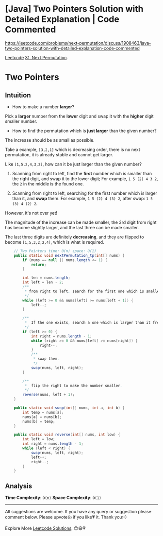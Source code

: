 # [Java] Two Pointers Solution with Detailed Explanation | Code Commented

https://leetcode.com/problems/next-permutation/discuss/1908463/java-two-pointers-solution-with-detailed-explanation-code-commented

[Leetcode](https://leetcode.com/) [31. Next Permutation](https://leetcode.com/problems/next-permutation/).

# Two Pointers

## Intuition

- How to make a number **larger**? 

Pick a **larger** number from the **lower** digit and swap it with the **higher** digit smaller number.

- How to find the permutation which is **just larger** than the given number?

The increase should be as small as possible.

Take a example, `[3,2,1]` which is decreasing order, there is no next permutation, it is already stable and cannot get larger.

Like `[1,5,2,4,3,2]`, how can it be just larger than the given number?

1. Scanning from right to left, find the **first** number which is smaller than the right digit, and swap it to the lower digit;
	For example, `1 5 (2) 4 3 2`, the `2` in the middle is the found one.

2. Scanning from right to left, searching for the first number which is larger than it, and **swap** them.
	For example, `1 5 (2) 4 (3) 2`, after swap: `1 5 (3) 4 (2) 2`.

However, it's not over yet!

The magnitude of the increase can be made smaller, the 3rd digit from right has become slightly larger, and the last three can be made smaller.

The last three digits are definitely **decreasing**, and they are flipped to become `[1,5,3,2,2,4]`, which is what is required.

```java
    // Two Pointers time: O(n) space: O(1)
    public static void nextPermutation_tp(int[] nums) {
        if (nums == null || nums.length <= 1) {
            return;
        }

        int len = nums.length;
        int left = len - 2;
        /**
         * from right to left, search for the first one which is smaller than the right digit.
         */
        while (left >= 0 && nums[left] >= nums[left + 1]) {
            left--;
        }

        /**
         *  If the one exists, search a one which is larger than it from right to left.
         */
        if (left >= 0) {
            int right = nums.length - 1;
            while (right >= 0 && nums[left] >= nums[right]) {
                right--;
            }
            /**
             * swap them.
             */
            swap(nums, left, right);
        }

        /**
         *  flip the right to make the number smaller.
         */
        reverse(nums, left + 1);
    }

    public static void swap(int[] nums, int a, int b) {
        int temp = nums[a];
        nums[a] = nums[b];
        nums[b] = temp;
    }

    public static void reverse(int[] nums, int low) {
        int left = low;
        int right = nums.length - 1;
        while (left < right) {
            swap(nums, left, right);
            left++;
            right--;
        }
    }
```

## Analysis

**Time Complexity**: `O(n)`
**Space Complexity**: `O(1)`

------------

All suggestions are welcome. 
If you have any query or suggestion please comment below.
Please upvote👍 if you like💗 it. Thank you:-)

Explore More [Leetcode Solutions](https://leetcode.com/discuss/general-discussion/1868912/My-Leetcode-Solutions-All-In-One). 😉😃💗

